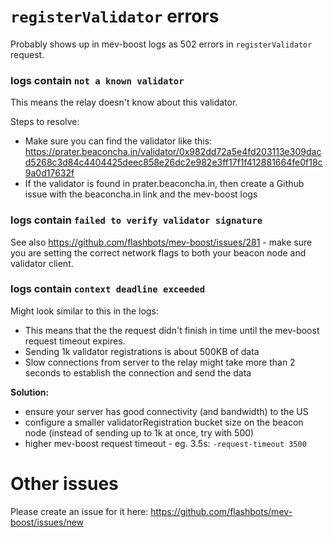 # `registerValidator` errors

Probably shows up in mev-boost logs as 502 errors in `registerValidator` request.

### logs contain `not a known validator`

This means the relay doesn't know about this validator. 

Steps to resolve:

* Make sure you can find the validator like this: https://prater.beaconcha.in/validator/0x982dd72a5e4fd203113e309dacd5268c3d84c4404425deec858e26dc2e982e3ff17f1f412881664fe0f18c9a0d17632f
* If the validator is found in prater.beaconcha.in, then create a Github issue with the beaconcha.in link and the mev-boost logs

### logs contain `failed to verify validator signature `

See also https://github.com/flashbots/mev-boost/issues/281 - make sure you are setting the correct network flags to both your beacon node and validator client.

### logs contain `context deadline exceeded`

Might look similar to this in the logs:

* This means that the the request didn't finish in time until the mev-boost request timeout expires.
* Sending 1k validator registrations is about 500KB of data
* Slow connections from server to the relay might take more than 2 seconds to establish the connection and send the data

**Solution:**
- ensure your server has good connectivity (and bandwidth) to the US
- configure a smaller validatorRegistration bucket size on the beacon node (instead of sending up to 1k at once, try with 500)
- higher mev-boost request timeout - eg. 3.5s: `-request-timeout 3500`

# Other issues

Please create an issue for it here: https://github.com/flashbots/mev-boost/issues/new